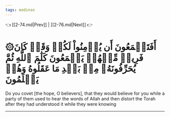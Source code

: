 ```yaml
---
tags: medinan
---
```


👈 [[2-74.md|Prev]] | [[2-76.md|Next]] 👉

# ۞أَفَتَطۡمَعُونَ أَن يُؤۡمِنُواْ لَكُمۡ وَقَدۡ كَانَ فَرِيقٞ مِّنۡهُمۡ يَسۡمَعُونَ كَلَٰمَ ٱللَّهِ ثُمَّ يُحَرِّفُونَهُۥ مِنۢ بَعۡدِ مَا عَقَلُوهُ وَهُمۡ يَعۡلَمُونَ

Do you covet [the hope, O believers], that they would believe for you while a party of them used to hear the words of Allah and then distort the Torah after they had understood it while they were knowing

---

